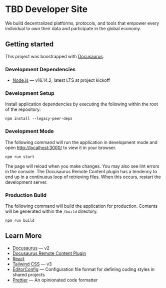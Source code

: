 # TBD Developer Site

We build decentralized platforms, protocols, and tools that empower every individual to own their data and participate in the global economy.

## Getting started

This project was boostrapped with [Docusaurus](https://docusaurus.io/).

### Development Dependencies

- [Node.js](https://nodejs.org/en/) — v16.14.2, latest LTS at project kickoff

### Development Setup

Install application dependencies by executing the following within the root of the repository:

```shell
npm install --legacy-peer-deps
```

### Development Mode

The following command will run the application in development mode and open [http://localhost:3000/](http://localhost:3000/) to view it in your browser.

```shell
npm run start
```

The page will reload when you make changes. You may also see lint errors in the console. The Docusaurus Remote Content plugin has a tendency to end up in a continuous loop of retrieving files. When this occurs, restart the development server.

### Production Build

The following command will build the application for production. Contents will be generated within the `/build` directory.

```shell
npm run build
```

## Learn More

- [Docusaurus](https://docusaurus.io/docs) — v2
- [Docusaurus Remote Content Plugin](https://github.com/rdilweb/docusaurus-plugin-remote-content)
- [React](https://reactjs.org/docs/getting-started.html)
- [Tailwind CSS](https://tailwindcss.com/) — v3
- [EditorConfig](https://editorconfig.org/) — Configuration file format for defining coding styles in shared projects
- [Prettier](https://prettier.io/docs/en/editors.html) — An opinionated code formatter
